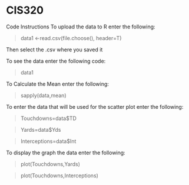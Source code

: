 # CIS320

Code Instructions
To upload the data to R enter the following: 

> data1 <-read.csv(file.choose(), header=T)

Then select the .csv where you saved it

To see the data enter the following code:

> data1

To Calculate the Mean enter the following:

>sapply(data,mean)

To enter the data that will be used for the scatter plot enter the following:

>Touchdowns=data$TD

>Yards=data$Yds

>Interceptions=data$Int

To display the graph the data enter the following:

>plot(Touchdowns,Yards)

>plot(Touchdowns,Interceptions)
